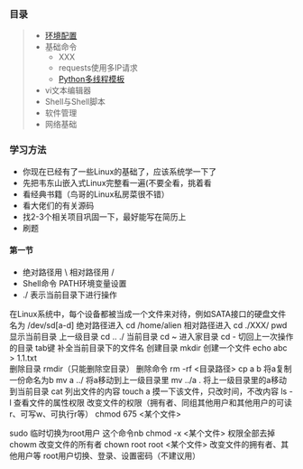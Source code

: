 ### 目录
> * [环境配置](https://py3.io/doc/python/quickstart.html)
> * 基础命令
>   * XXX
>   * requests使用多IP请求
>   * [Python多线程模板](code/MultiThread_Template.py)
> * vi文本编辑器
> * Shell与Shell脚本
> * 软件管理
> * 网络基础


### 学习方法
* 你现在已经有了一些Linux的基础了，应该系统学一下了
* 先把韦东山嵌入式Linux完整看一遍(不要全看，挑着看  
* 看经典书籍（鸟哥的Linux私房菜很不错）
* 看大佬们的有关源码   
* 找2-3个相关项目巩固一下，最好能写在简历上 
* 刷题   


#### 第一节
* 绝对路径用 \   相对路径用 /
* Shell命令  PATH环境变量设置
* ./ 表示当前目录下进行操作


在Linux系统中，每个设备都被当成一个文件来对待，例如SATA接口的硬盘文件名为 /dev/sd[a-d] 
绝对路径进入 cd /home/alien 
相对路径进入 cd ./XXX/ 
pwd  显示当前目录 
上一级目录   cd .. 
./ 当前目录 
cd ~  进入家目录 
cd -  切回上一次操作的目录 
tab键  补全当前目录下的文件名 
创建目录 mkdir 
创建一个文件 echo abc > 1.1.txt  
删除目录 rmdir（只能删除空目录） 
删除命令 rm -rf <目录路径>
cp a b     将a复制一份命名为b
mv a ../    将a移动到上一级目录里
mv ../a .    将上一级目录里的a移动到当前目录
cat     列出文件的内容
touch a  摸一下该文件，只改时间，不改内容
ls -l  查看文件的属性权限
改变文件的权限（拥有者、同组其他用户和其他用户的可读r、可写w、可执行r等）  chmod 675 <某个文件>  

sudo 临时切换为root用户  这个命令nb
chmod -x <某个文件>     权限全部去掉
chowm  改变文件的所有者    chown root root <某个文件>  改变文件的拥有者、其他用户等
root用户切换、登录、设置密码（不建议用）









